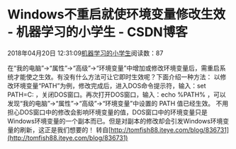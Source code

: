 
# Windows不重启就使环境变量修改生效 - 机器学习的小学生 - CSDN博客


2018年04月20日 12:31:09[机器学习的小学生](https://me.csdn.net/xuluhui123)阅读数：87


在“我的电脑”->“属性”->“高级”->“环境变量”中增加或修改环境变量后，需重启系统才能使之生效。有没有什么方法可让它即时生效呢？下面介绍一种方法：
以修改环境变量“PATH”为例，修改完成后，进入DOS命令提示符，输入：set PATH=C: ，关闭DOS窗口。再次打开DOS窗口，输入：echo %PATH% ，可以发现“我的电脑”->“属性”->“高级”->“环境变量”中设置的 PATH 值已经生效。
不用担心DOS窗口中的修改会影响环境变量的值，DOS窗口中的环境变量只是Windows环境变量的一个副本而已。但是对副本的修改却会引发Windows环境变量的刷新，这正是我们想要的！
转自[http://tomfish88.iteye.com/blog/836731](http://tomfish88.iteye.com/blog/836731)

